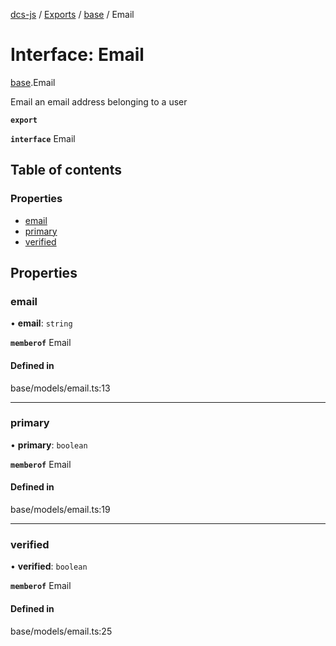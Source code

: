 [dcs-js](../README.md) / [Exports](../modules.md) / [base](../modules/base.md) / Email

# Interface: Email

[base](../modules/base.md).Email

Email an email address belonging to a user

**`export`**

**`interface`** Email

## Table of contents

### Properties

- [email](base.Email.md#email)
- [primary](base.Email.md#primary)
- [verified](base.Email.md#verified)

## Properties

### <a id="email" name="email"></a> email

• **email**: `string`

**`memberof`** Email

#### Defined in

base/models/email.ts:13

___

### <a id="primary" name="primary"></a> primary

• **primary**: `boolean`

**`memberof`** Email

#### Defined in

base/models/email.ts:19

___

### <a id="verified" name="verified"></a> verified

• **verified**: `boolean`

**`memberof`** Email

#### Defined in

base/models/email.ts:25

